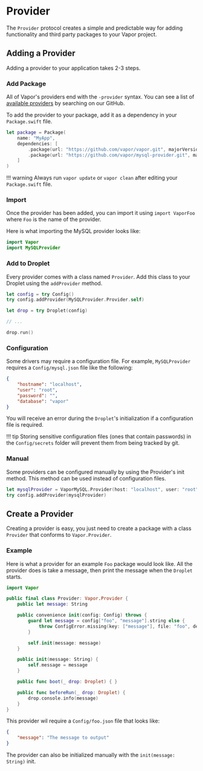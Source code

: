 # Provider

The `Provider` protocol creates a simple and predictable way for adding functionality and third party packages to your Vapor project.

## Adding a Provider

Adding a provider to your application takes 2-3 steps.

### Add Package

All of Vapor's providers end with the `-provider` syntax. You can see a list of [available providers](https://github.com/vapor?utf8=✓&q=-provider) by searching on our GitHub.

To add the provider to your package, add it as a dependency in your `Package.swift` file.

```swift
let package = Package(
    name: "MyApp",
    dependencies: [
        .package(url: "https://github.com/vapor/vapor.git", majorVersion: 2),
        .package(url: "https://github.com/vapor/mysql-provider.git", majorVersion: 2)
    ]
)
```

!!! warning
    Always run `vapor update` or `vapor clean` after editing your `Package.swift` file.

### Import

Once the provider has been added, you can import it using `import VaporFoo` where `Foo` is the name of the provider.

Here is what importing the MySQL provider looks like:

```swift
import Vapor
import MySQLProvider
```

### Add to Droplet

Every provider comes with a class named `Provider`. Add this class to your Droplet using the `addProvider` method. 

```swift
let config = try Config()
try config.addProvider(MySQLProvider.Provider.self)

let drop = try Droplet(config)

// ...

drop.run()
```

### Configuration

Some drivers may require a configuration file. For example, `MySQLProvider` requires a `Config/mysql.json` file like the following:

```json
{
	"hostname": "localhost",
	"user": "root",
	"password": "",
	"database": "vapor"
}
```

You will receive an error during the `Droplet`'s initialization if a configuration file is required.

!!! tip
    Storing sensitive configuration files (ones that contain passwords) in the `Config/secrets` folder will prevent them from being tracked by git.

### Manual

Some providers can be configured manually by using the Provider's init method. This method can be used instead of configuration files.

```swift
let mysqlProvider = VaporMySQL.Provider(host: "localhost", user: "root", password: "", database: "vapor")
try config.addProvider(mysqlProvider)
```

## Create a Provider

Creating a provider is easy, you just need to create a package with a class `Provider` that conforms to `Vapor.Provider`.

### Example

Here is what a provider for an example `Foo` package would look like. All the provider does is take a message, then print the message when the `Droplet` starts.

```swift
import Vapor

public final class Provider: Vapor.Provider {
	public let message: String

    public convenience init(config: Config) throws {
    	guard let message = config["foo", "message"].string else {
    		throw ConfigError.missing(key: ["message"], file: "foo", desiredType: String.self)
    	}

        self.init(message: message)
    }

    public init(message: String) {
		self.message = message
    }

    public func boot(_ drop: Droplet) { }

    public func beforeRun(_ drop: Droplet) {
		drop.console.info(message)
    }
}
```

This provider wil require a `Config/foo.json` file that looks like:

```json
{
	"message": "The message to output"
}
```

The provider can also be initialized manually with the `init(message: String)` init.
